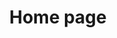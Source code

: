 ---
home: true
icon: home
title: Home page
heroImage: https://theme-hope-assets.vuejs.press/logo.svg
bgImage: https://theme-hope-assets.vuejs.press/bg/6-light.svg
bgImageDark: https://theme-hope-assets.vuejs.press/bg/6-dark.svg
bgImageStyle:
  background-attachment: fixed
heroText: YuSeries Docs
tagline: YuSeries plugins and partner plugins documentation
actions:
  - text: Start
    icon: mdi:compass-outline
    link: ./demo/
    type: primary

highlights:
  - header: YuSeries 系列插件
    # image: /assets/image/features.svg
    # bgImage: https://theme-hope-assets.vuejs.press/bg/1-light.svg
    # bgImageDark: https://theme-hope-assets.vuejs.press/bg/1-dark.svg
    features:
      - title: YuIllustration
        icon: material-symbols:book-outline
        details: A powerful illustration plugin, but not only for illustrations, unlimited categories, rich unlock conditions, and highly customizable.
        link: https://theme-hope.vuejs.press/zh/guide/feature/catalog.html

      - title: YuSpawnerHologram
        icon: fluent-emoji-high-contrast:alien-monster
        details: Add holograms to display the respawn time for your MythicMobsSpawner.
        link: https://theme-hope.vuejs.press/zh/guide/feature/comment.html

      - title: YuBattleMusic
        icon: mingcute:music-fill
        details: Add battle music to your server, support single monster, global music, and highly customizable.
        link: https://theme-hope.vuejs.press/zh/guide/feature/page-info.html

      - title: YuItemAction
        icon: grommet-icons:action
        details: A lightweight and simple item execution script action plugin.
        link: https://theme-hope.vuejs.press/zh/guide/feature/encrypt.html

      - title: YuVarieLevel
        icon: ion:water
        details: Add variable level system to your server, support multiple levels, custom experience value formula, and script when upgrading.
        link: https://theme-hope.vuejs.press/zh/guide/feature/search.html

  - header: 合作夥伴插件
    features:
      - title: Adyeshach
        icon: mingcute:eye-fill
        details: A low-energy virtual entity plugin, a more advanced NPC plugin
        link: https://github.com/taboolib/Adyeshach
      
      - title: Chemdah
        icon: emojione-monotone:mouth
        details: A next-generation task and dialogue plugin
        link: https://github.com/taboolib/Chemdah
      
      - title: Zaphkiel
        icon: ri:sword-line
        details: A powerful item library plugin, front-end and back-end separation design, virtual lore, and more...
        link: https://github.com/taboolib/Zaphkiel

copyright: Copyright © 2023-2024 L1An
---